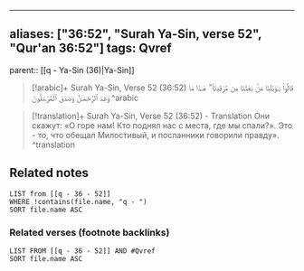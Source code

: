 
---
aliases: ["36:52", "Surah Ya-Sin, verse 52", "Qur'an 36:52"]
tags: Qvref
---

parent:: [[q - Ya-Sin (36)|Ya-Sin]]

> [!arabic]+ Surah Ya-Sin, Verse 52 (36:52)
> <span class="quran-arabic">قَالُوا۟ يَـٰوَيْلَنَا مَنۢ بَعَثَنَا مِن مَّرْقَدِنَا ۜ ۗ هَـٰذَا مَا وَعَدَ ٱلرَّحْمَـٰنُ وَصَدَقَ ٱلْمُرْسَلُونَ</span>
^arabic

> [!translation]+ Surah Ya-Sin, Verse 52 (36:52) - Translation
> Они скажут: «О горе нам! Кто поднял нас с места, где мы спали?». Это - то, что обещал Милостивый, и посланники говорили правду».
^translation



## Related notes
```dataview
LIST from [[q - 36 - 52]]
WHERE !contains(file.name, "q - ")
SORT file.name ASC
```

### Related verses (footnote backlinks)
```dataview
LIST FROM [[q - 36 - 52]] AND #Qvref
SORT file.name ASC
```

